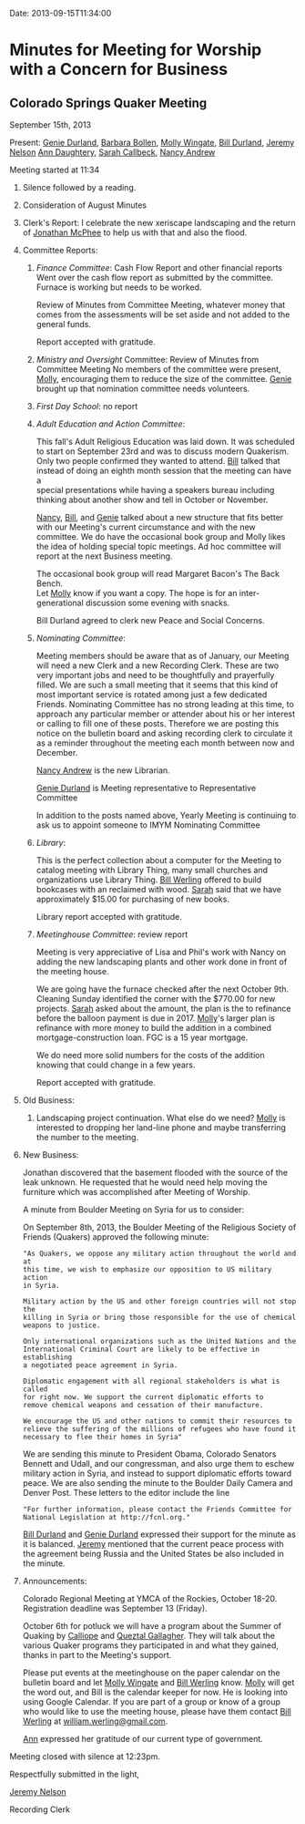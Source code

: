 Date: 2013-09-15T11:34:00

[AnnDaughtery]: /Friends/AnnDaughtery
[BarbaraBollen]: /Friends/BarbaraBollen
[BillDurland]: /Friends/BillDurland
[BillWerling]: /Friends/BillWerling
[CalliopeGallagher]: /Friends/CalliopeGallagher
[GenieDurland]: /Friends/GenieDurland
[JeremyNelson]: /Friends/JeremyNelson
[JonathanMcPhee]: /Friends/JonathanMcPhee
[MollyWingate]: /Friends/MollyWingate
[NancyAndrew]: /Friends/NancyAndrew
[QueztalGallagher]: /Friends/QueztalGallagher
[SarahCallbeck]: /Friends/SarahCallbeck

# Minutes for Meeting for Worship with a Concern for Business
## Colorado Springs Quaker Meeting

September 15th, 2013

Present: [Genie Durland][GenieDurland], [Barbara Bollen][BarbaraBollen], 
[Molly Wingate][MollyWingate], [Bill Durland][BillDurland], [Jeremy Nelson][JeremyNelson] 
[Ann Daughtery][AnnDaughtery], [Sarah Callbeck][SarahCallbeck], [Nancy Andrew][NancyAndrew]


Meeting started at 11:34

1.  Silence followed by a reading. 

2.  Consideration of August Minutes

3.  Clerk's Report:  I celebrate the new xeriscape landscaping and the return of 
    [Jonathan McPhee][JonathanMcPhee] to help us with that and also the flood.

4.  Committee Reports:

    1.  *Finance Committee*: Cash Flow Report and other financial reports
        Went over the cash flow report as submitted by the committee. Furnace is working 
        but needs to be worked. 
                                                     
        Review of Minutes from Committee Meeting, whatever money that comes from the 
        assessments will be set aside and not added to the general funds. 

        Report accepted with gratitude. 

    1.  *Ministry and Oversight* Committee: Review of Minutes from Committee Meeting
        No members of the committee were present, [Molly][MollyWingate], encouraging them 
        to reduce the size of the committee. [Genie][GenieDurland] brought up 
        that nomination committee needs volunteers. 

    1.  *First Day School*: no report

    1.  *Adult Education and Action Committee*:

        This fall's Adult Religious Education was laid down. It was scheduled to start on 
        September 23rd and was to discuss modern Quakerism.  Only two people 
        confirmed they wanted to attend. [Bill][BillDurland] talked that instead of 
        doing an eighth month session that the meeting can have a  
        special presentations while having a speakers bureau including thinking about another show and 
        tell in October or November.
 
        [Nancy][NancyAndrew], [Bill][BillDurland], and [Genie][GenieDurland] talked about a new structure that fits better with
        our Meeting's current circumstance and with the new committee. We do have 
        the occasional book group and Molly likes the idea of holding special topic meetings.
        Ad hoc committee will report at the next Business meeting.

        The occasional book group will read Margaret Bacon's The Back Bench.  
        Let [Molly][MollyWingate] know if you want a copy.  The hope is for an 
        inter-generational discussion some evening with snacks.

        Bill Durland agreed to clerk new Peace and Social Concerns. 

    1.  *Nominating Committee*:

        Meeting members should be aware that as of January, our Meeting 
        will need a new Clerk and a new Recording Clerk. These are two 
        very important jobs and need to be thoughtfully and prayerfully 
        filled. We are such a small meeting that it seems that this kind of 
        most important service is rotated among just a few dedicated Friends. 
        Nominating Committee has no strong leading at this time, to approach 
        any particular member or attender about his or her interest or calling 
        to fill one of these posts. Therefore we are posting this notice on the 
        bulletin board and asking recording clerk to circulate it as a reminder 
        throughout the meeting each month between now and December.
 
        [Nancy Andrew][NancyAndrew] is the new Librarian.

        [Genie Durland][GenieDurland] is Meeting representative to 
        Representative Committee
 
        In addition to the posts named above, Yearly Meeting is continuing to 
        ask us to appoint someone to IMYM Nominating Committee
 
    1.  *Library*: 

        This is the perfect collection about a computer for the Meeting to catalog
        meeting with Library Thing, many small churches and organizations use 
        Library Thing. [Bill Werling][BillWerling] offered to build bookcases with 
        an reclaimed with wood. [Sarah][SarahCallbeck] said that we have approximately $15.00 for 
        purchasing of new books. 

        Library report accepted with gratitude. 

    1.  *Meetinghouse Committee*:  review report

        Meeting is very appreciative of Lisa and Phil's work with Nancy on adding the new landscaping plants
        and other work done in front of the meeting house. 

        We are going have the furnace checked after the next October 9th. Cleaning Sunday identified 
        the corner with the $770.00 for new projects. [Sarah][SarahCallbeck] asked about the amount, the plan is the 
        to refinance before the balloon payment is due in 2017. [Molly][MollyWingate]'s larger plan is refinance with 
        more money to build the addition in a combined mortgage-construction loan. FGC is a 15 year mortgage. 
        
        We do need more solid numbers for the costs of the addition knowing that could change in a few years.

        Report accepted with gratitude.

5.  Old Business:

    1.  Landscaping project continuation.  What else do we need? [Molly][MollyWingate] is interested to dropping 
        her land-line phone and maybe transferring the number to the meeting. 
                
6.  New Business:

    Jonathan discovered that the basement flooded with the source of the leak unknown. He requested
    that he would need help moving the furniture which was accomplished after Meeting of Worship.

    A minute from Boulder Meeting on Syria for us to consider:

    On September 8th, 2013, the Boulder Meeting of the Religious Society
    of Friends (Quakers) approved the following minute:

        "As Quakers, we oppose any military action throughout the world and at 
        this time, we wish to emphasize our opposition to US military action 
        in Syria. 

        Military action by the US and other foreign countries will not stop the 
        killing in Syria or bring those responsible for the use of chemical 
        weapons to justice.

        Only international organizations such as the United Nations and the 
        International Criminal Court are likely to be effective in establishing
        a negotiated peace agreement in Syria.

        Diplomatic engagement with all regional stakeholders is what is called 
        for right now. We support the current diplomatic efforts to
        remove chemical weapons and cessation of their manufacture.  
 
        We encourage the US and other nations to commit their resources to 
        relieve the suffering of the millions of refugees who have found it 
        necessary to flee their homes in Syria"
 
    We are sending this minute to President Obama, Colorado Senators Bennett 
    and Udall, and our congressman, and also urge them to eschew military action
    in Syria, and instead to support diplomatic efforts toward peace. We are 
    also sending the minute to the Boulder Daily Camera and Denver Post. These 
    letters to the editor include the line 
    
        "For further information, please contact the Friends Committee for 
        National Legislation at http://fcnl.org."

    [Bill Durland][BillDurland] and [Genie Durland][GenieDurland] expressed their 
    support for the minute as it is balanced. [Jeremy][JeremyNelson] mentioned that the current 
    peace process with the agreement being Russia and the United States be also included in the 
    minute.
                      
7.  Announcements:

    Colorado Regional Meeting at YMCA of the Rockies, October 18-20.  
    Registration deadline was September 13 (Friday).
    
    October 6th for potluck we will have a program about the Summer of Quaking 
    by [Calliope][CalliopeGallagher] and [Queztal Gallagher][QueztalGallagher].  They will talk about the various Quaker 
    programs they participated in and what they gained, thanks in part to the 
    Meeting's support.

    Please put events at the meetinghouse on the paper calendar on the bulletin
    board and let [Molly Wingate][MollyWingate] and [Bill Werling][BillWerling] 
    know.  [Molly][MollyWingate] will get the word 
    out, and Bill is the calendar keeper for now.  He is looking into using Google Calendar.
    If you are part of a group or know of a group who would like to use the meeting house, 
    please have them contact [Bill Werling][BillWerling] at william.werling@gmail.com.

    [Ann][AnnDaughtery] expressed her gratitude of our current type of government. 
    
    
Meeting closed with silence at 12:23pm.

Respectfully submitted in the light,

[Jeremy Nelson][JeremyNelson]

Recording Clerk 
